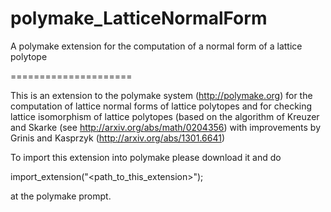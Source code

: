 # polymake_LatticeNormalForm
A polymake extension for the computation of a normal form of a lattice polytope

=====================

This is an extension to the polymake system (http://polymake.org) for the computation of lattice normal forms of lattice polytopes and for checking lattice isomorphism of lattice polytopes (based on the algorithm of Kreuzer and Skarke (see http://arxiv.org/abs/math/0204356) with improvements by Grinis and Kasprzyk (http://arxiv.org/abs/1301.6641) 

To import this extension into polymake please download it and do 

import_extension("\<path_to_this_extension\>");

at the polymake prompt.
